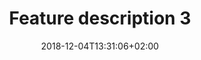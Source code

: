 ---
title: "Feature description 3"
date: 2018-12-04T13:31:06+02:00
draft: false
description: "Awesome thing to have without doubts. Distribution for on-premise, cloud."
image: "feature-3.svg"
weight: 3
---